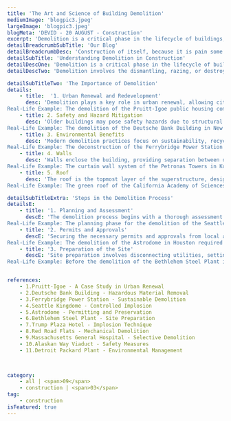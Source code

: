 ```yaml
---
title: 'The Art and Science of Building Demolition'
mediumImage: 'blogpic3.jpeg'
largeImage: 'blogpic3.jpeg'
blogMeta: 'DEVID - 20 AUGUST - Construction'
excerpt: 'Demolition is a critical phase in the lifecycle of buildings, paving the way for new...'
detailBreadcrumbSubTitle: 'Our Blog'
detailBreadcrumbDesc: 'Construction of itself, because it is pain some proper style design occur are pleasure'
detailSubTitle: 'Understanding Demolition in Construction'
detailDescOne: 'Demolition is a critical phase in the lifecycle of buildings, paving the way for new construction and urban renewal. While often seen as a destructive process, demolition is a precise and controlled activity that requires careful planning, specialized techniques, and adherence to safety and environmental regulations. This blog explores the various aspects of demolition, from planning and execution to real-life examples that showcase the importance and complexity of this essential construction phase. '
detailDescTwo: 'Demolition involves the dismantling, razing, or destroying of buildings and structures. It can be partial, involving the removal of specific parts of a structure, or complete, where the entire building is demolished. The primary goal is to clear the site for new construction, but it also includes the recycling and disposal of materials.'

detailSubTitleTwo: 'The Importance of Demolition'
details: 
    - title:  '1. Urban Renewal and Redevelopment'
      desc: 'Demolition plays a key role in urban renewal, allowing cities to repurpose land and replace outdated or unsafe structures with modern, efficient buildings.
Real-Life Example: The demolition of the Pruitt-Igoe public housing complex in St. Louis in the 1970s marked a significant urban renewal effort, making way for new developments that better served the community .'
    - title: 2. Safety and Hazard Mitigation
      desc: 'Older buildings may pose safety hazards due to structural deterioration, asbestos, lead, and other hazardous materials. Demolition safely removes these risks.
Real-Life Example: The demolition of the Deutsche Bank Building in New York, damaged during the 9/11 attacks, involved careful removal of hazardous materials to ensure public safety .'
    - title: 3. Environmental Benefits
      desc: 'Modern demolition practices focus on sustainability, recycling materials, and minimizing environmental impact. This approach reduces landfill waste and promotes the reuse of valuable resources.
Real-Life Example: The deconstruction of the Ferrybridge Power Station in the UK emphasized recycling steel and concrete, showcasing the environmental benefits of sustainable demolition practices .'
    - title: 4. Walls
      desc: 'Walls enclose the building, providing separation between different spaces and contributing to the building s overall structural stability. They can be load-bearing or non-load-bearing.
Real-Life Example: The curtain wall system of the Petronas Towers in Kuala Lumpur is an example of a non-load-bearing wall that also serves aesthetic and environmental control purposes .'
    - title: 5. Roof
      desc: 'The roof is the topmost layer of the superstructure, designed to protect the building from weather elements. It can be flat or pitched, depending on the architectural design and functional requirements.
Real-Life Example: The green roof of the California Academy of Sciences in San Francisco not only provides insulation but also supports a living ecosystem, exemplifying the multifunctional role of modern roofing systems .'

detailSubTitleExtra: 'Steps in the Demolition Process'
detailsE:
    - title: '1. Planning and Assessment'
      descE: 'The demolition process begins with a thorough assessment of the building and site. This includes structural surveys, identification of hazardous materials, and evaluation of environmental impact. A detailed demolition plan is developed, outlining the methods, safety measures, and disposal or recycling strategies.
Real-Life Example: The planning phase for the demolition of the Seattle Kingdome involved extensive assessments to ensure the controlled implosion would not affect surrounding structures .'
    - title: '2. Permits and Approvals'
      descE: 'Securing the necessary permits and approvals from local authorities is essential. This ensures that the demolition complies with building codes, safety regulations, and environmental laws.
Real-Life Example: The demolition of the Astrodome in Houston required extensive permitting to address historical preservation concerns and ensure regulatory compliance .'
    - title: '3. Preparation of the Site'
      descE: 'Site preparation involves disconnecting utilities, setting up safety barriers, and removing hazardous materials. This step ensures a safe working environment for demolition crews and the public.
Real-Life Example: Before the demolition of the Bethlehem Steel Plant in Pennsylvania, extensive preparation included asbestos removal and securing the site to prevent contamination .'


references: 
    - 1.Pruitt-Igoe - A Case Study in Urban Renewal
    - 2.Deutsche Bank Building - Hazardous Material Removal
    - 3.Ferrybridge Power Station - Sustainable Demolition
    - 4.Seattle Kingdome - Controlled Implosion
    - 5.Astrodome - Permitting and Preservation
    - 6.Bethlehem Steel Plant - Site Preparation
    - 7.Trump Plaza Hotel - Implosion Technique
    - 8.Red Road Flats - Mechanical Demolition
    - 9.Massachusetts General Hospital - Selective Demolition
    - 10.Alaskan Way Viaduct - Safety Measures
    - 11.Detroit Packard Plant - Environmental Management
 


category:
    - all | <span>09</span>
    - construction | <span>03</span>
tag:
    - construction
isFeatured: true
---
```

